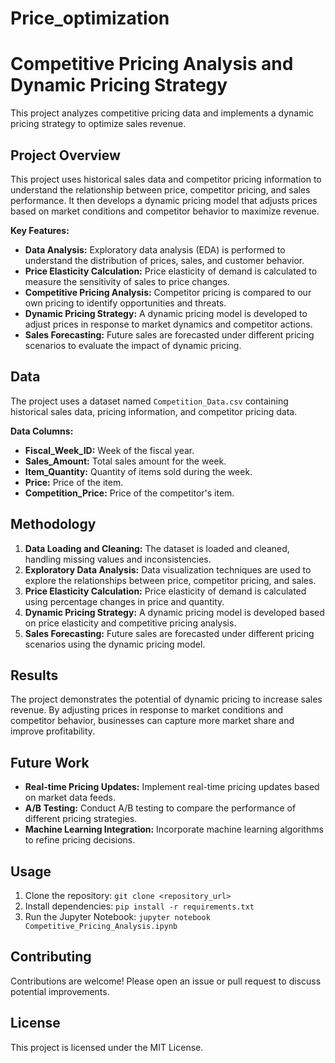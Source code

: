 # Price_optimization
# Competitive Pricing Analysis and Dynamic Pricing Strategy

This project analyzes competitive pricing data and implements a dynamic pricing strategy to optimize sales revenue. 

## Project Overview

This project uses historical sales data and competitor pricing information to understand the relationship between price, competitor pricing, and sales performance. It then develops a dynamic pricing model that adjusts prices based on market conditions and competitor behavior to maximize revenue.

**Key Features:**

* **Data Analysis:** Exploratory data analysis (EDA) is performed to understand the distribution of prices, sales, and customer behavior.
* **Price Elasticity Calculation:** Price elasticity of demand is calculated to measure the sensitivity of sales to price changes.
* **Competitive Pricing Analysis:** Competitor pricing is compared to our own pricing to identify opportunities and threats.
* **Dynamic Pricing Strategy:** A dynamic pricing model is developed to adjust prices in response to market dynamics and competitor actions.
* **Sales Forecasting:** Future sales are forecasted under different pricing scenarios to evaluate the impact of dynamic pricing.

## Data

The project uses a dataset named `Competition_Data.csv` containing historical sales data, pricing information, and competitor pricing data.

**Data Columns:**

* **Fiscal_Week_ID:** Week of the fiscal year.
* **Sales_Amount:** Total sales amount for the week.
* **Item_Quantity:** Quantity of items sold during the week.
* **Price:** Price of the item.
* **Competition_Price:** Price of the competitor's item.

## Methodology

1. **Data Loading and Cleaning:** The dataset is loaded and cleaned, handling missing values and inconsistencies.
2. **Exploratory Data Analysis:** Data visualization techniques are used to explore the relationships between price, competitor pricing, and sales.
3. **Price Elasticity Calculation:** Price elasticity of demand is calculated using percentage changes in price and quantity.
4. **Dynamic Pricing Strategy:** A dynamic pricing model is developed based on price elasticity and competitive pricing analysis.
5. **Sales Forecasting:** Future sales are forecasted under different pricing scenarios using the dynamic pricing model.

## Results

The project demonstrates the potential of dynamic pricing to increase sales revenue. By adjusting prices in response to market conditions and competitor behavior, businesses can capture more market share and improve profitability.

## Future Work

* **Real-time Pricing Updates:** Implement real-time pricing updates based on market data feeds.
* **A/B Testing:** Conduct A/B testing to compare the performance of different pricing strategies.
* **Machine Learning Integration:** Incorporate machine learning algorithms to refine pricing decisions.

## Usage

1. Clone the repository: `git clone <repository_url>`
2. Install dependencies: `pip install -r requirements.txt`
3. Run the Jupyter Notebook: `jupyter notebook Competitive_Pricing_Analysis.ipynb`

## Contributing

Contributions are welcome! Please open an issue or pull request to discuss potential improvements.

## License

This project is licensed under the MIT License.
